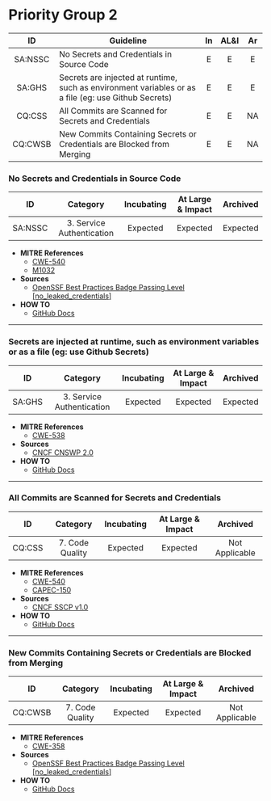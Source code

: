 # Priority Group 2

| ID  | Guideline | In | AL&I | Ar |
| :-: | - | :-: | :-: | :-: | 
| SA:NSSC | No Secrets and Credentials in Source Code | E | E | E |
| SA:GHS | Secrets are injected at runtime, such as environment variables or as a file (eg: use Github Secrets) | E | E | E |
| CQ:CSS | All Commits are Scanned for Secrets and Credentials  | E | E | NA |
| CQ:CWSB | New Commits Containing Secrets or Credentials are Blocked from Merging | E | E | NA |

### No Secrets and Credentials in Source Code

| ID | Category | Incubating | At Large & Impact | Archived |
| :-: | :-: | :-: | :-: | :-: |
| SA:NSSC | 3. Service Authentication | Expected | Expected | Expected |

* **MITRE References**
    * [CWE-540](https://cwe.mitre.org/data/definitions/540.html)
    * [M1032](https://attack.mitre.org/mitigations/M1032/)
* **Sources**
    * [OpenSSF Best Practices Badge Passing Level [no_leaked_credentials]](https://www.bestpractices.dev/en/criteria#0.no_leaked_credentials)
* **HOW TO**
    * [GitHub Docs](https://docs.github.com/en/code-security/secret-scanning/about-secret-scanning) 

---

###  Secrets are injected at runtime, such as environment variables or as a file (eg: use Github Secrets)

| ID | Category | Incubating | At Large & Impact | Archived |
| :-: | :-: | :-: | :-: | :-: |
| SA:GHS | 3. Service Authentication | Expected | Expected | Expected |

* **MITRE References**
    * [CWE-538](https://cwe.mitre.org/data/definitions/538.html)
* **Sources**
    * [CNCF CNSWP 2.0](https://github.com/cncf/tag-security/blob/main/security-whitepaper/v2/cloud-native-security-whitepaper.md#secrets-encryption)
* **HOW TO**
    * [GitHub Docs](https://docs.github.com/en/actions/security-guides/using-secrets-in-github-actions#creating-secrets-for-an-organization) 

---

###  All Commits are Scanned for Secrets and Credentials

| ID | Category | Incubating | At Large & Impact | Archived |
| :-: | :-: | :-: | :-: | :-: |
| CQ:CSS | 7. Code Quality | Expected | Expected | Not Applicable |

* **MITRE References**
    * [CWE-540](https://cwe.mitre.org/data/definitions/540.html)
    * [CAPEC-150](https://capec.mitre.org/data/definitions/150.html)
* **Sources**
    * [CNCF SSCP v1.0](https://github.com/cncf/tag-security/blob/main/supply-chain-security/supply-chain-security-paper/sscsp.md#user-content-fnref-21-4e56305414bd02da4843ec1d7d856144)
* **HOW TO**
    * [GitHub Docs](https://docs.github.com/en/code-security/secret-scanning/about-secret-scanning) 

---

###  New Commits Containing Secrets or Credentials are Blocked from Merging

| ID | Category | Incubating | At Large & Impact | Archived |
| :-: | :-: | :-: | :-: | :-: |
| CQ:CWSB | 7. Code Quality | Expected | Expected | Not Applicable |

* **MITRE References**
    * [CWE-358](https://cwe.mitre.org/data/definitions/358.html)
* **Sources**
    * [OpenSSF Best Practices Badge Passing Level [no_leaked_credentials]](https://www.bestpractices.dev/en/criteria#0.no_leaked_credentials)
* **HOW TO**
    * [GitHub Docs](https://docs.github.com/en/code-security/secret-scanning/about-secret-scanning) 
